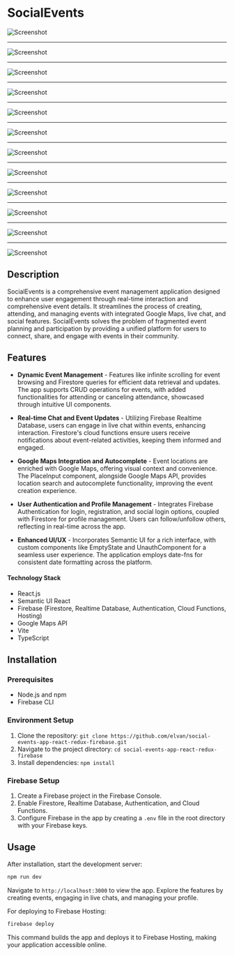 # SocialEvents

![Screenshot](https://raw.githubusercontent.com/elvan/social-events-app-react-redux-firebase/main/_screenshots_/Screenshot%202024-02-19%20230738.png)

---

![Screenshot](https://raw.githubusercontent.com/elvan/social-events-app-react-redux-firebase/main/_screenshots_/Screenshot%202024-02-19%20230815.png)

---

![Screenshot](https://raw.githubusercontent.com/elvan/social-events-app-react-redux-firebase/main/_screenshots_/Screenshot%202024-02-19%20230849.png)

---

![Screenshot](https://raw.githubusercontent.com/elvan/social-events-app-react-redux-firebase/main/_screenshots_/Screenshot%202024-02-19%20230950.png)

---

![Screenshot](https://raw.githubusercontent.com/elvan/social-events-app-react-redux-firebase/main/_screenshots_/Screenshot%202024-02-19%20231005.png)

---

![Screenshot](https://raw.githubusercontent.com/elvan/social-events-app-react-redux-firebase/main/_screenshots_/Screenshot%202024-02-19%20231017.png)

---

![Screenshot](https://raw.githubusercontent.com/elvan/social-events-app-react-redux-firebase/main/_screenshots_/Screenshot%202024-02-19%20231051.png)

---

![Screenshot](https://raw.githubusercontent.com/elvan/social-events-app-react-redux-firebase/main/_screenshots_/Screenshot%202024-02-19%20231101.png)

---

![Screenshot](https://raw.githubusercontent.com/elvan/social-events-app-react-redux-firebase/main/_screenshots_/Screenshot%202024-02-19%20231111.png)

---

![Screenshot](https://raw.githubusercontent.com/elvan/social-events-app-react-redux-firebase/main/_screenshots_/Screenshot%202024-02-19%20231121.png)

---

![Screenshot](https://raw.githubusercontent.com/elvan/social-events-app-react-redux-firebase/main/_screenshots_/Screenshot%202024-02-19%20231154.png)

---

![Screenshot](https://raw.githubusercontent.com/elvan/social-events-app-react-redux-firebase/main/_screenshots_/Screenshot%202024-02-19%20231206.png)

## Description

SocialEvents is a comprehensive event management application designed to enhance user engagement through real-time interaction and comprehensive event details. It streamlines the process of creating, attending, and managing events with integrated Google Maps, live chat, and social features. SocialEvents solves the problem of fragmented event planning and participation by providing a unified platform for users to connect, share, and engage with events in their community.

## Features

- **Dynamic Event Management** - Features like infinite scrolling for event browsing and Firestore queries for efficient data retrieval and updates. The app supports CRUD operations for events, with added functionalities for attending or canceling attendance, showcased through intuitive UI components.

- **Real-time Chat and Event Updates** - Utilizing Firebase Realtime Database, users can engage in live chat within events, enhancing interaction. Firestore's cloud functions ensure users receive notifications about event-related activities, keeping them informed and engaged.

- **Google Maps Integration and Autocomplete** - Event locations are enriched with Google Maps, offering visual context and convenience. The PlaceInput component, alongside Google Maps API, provides location search and autocomplete functionality, improving the event creation experience.

- **User Authentication and Profile Management** - Integrates Firebase Authentication for login, registration, and social login options, coupled with Firestore for profile management. Users can follow/unfollow others, reflecting in real-time across the app.

- **Enhanced UI/UX** - Incorporates Semantic UI for a rich interface, with custom components like EmptyState and UnauthComponent for a seamless user experience. The application employs date-fns for consistent date formatting across the platform.

#### Technology Stack

- React.js
- Semantic UI React
- Firebase (Firestore, Realtime Database, Authentication, Cloud Functions, Hosting)
- Google Maps API
- Vite
- TypeScript

## Installation

### Prerequisites

- Node.js and npm
- Firebase CLI

### Environment Setup

1. Clone the repository: `git clone https://github.com/elvan/social-events-app-react-redux-firebase.git`
2. Navigate to the project directory: `cd social-events-app-react-redux-firebase`
3. Install dependencies: `npm install`

### Firebase Setup

1. Create a Firebase project in the Firebase Console.
2. Enable Firestore, Realtime Database, Authentication, and Cloud Functions.
3. Configure Firebase in the app by creating a `.env` file in the root directory with your Firebase keys.

## Usage

After installation, start the development server:

```bash
npm run dev
```

Navigate to `http://localhost:3000` to view the app. Explore the features by creating events, engaging in live chats, and managing your profile.

For deploying to Firebase Hosting:

```bash
firebase deploy
```

This command builds the app and deploys it to Firebase Hosting, making your application accessible online.
